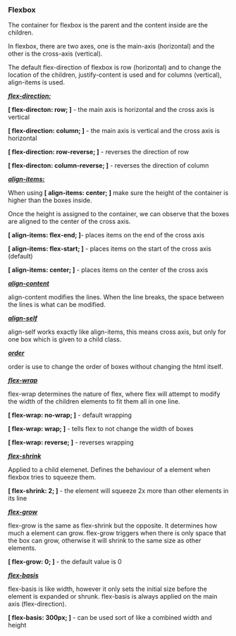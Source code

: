<h3><b>Flexbox</b></h3>

The container for flexbox is the parent and the content inside are the children. 

In flexbox, there are two axes, one is the main-axis (horizontal) and the other is the cross-axis (vertical).

The default flex-direction of flexbox is row (horizontal) and to change the location of the children, 
justify-content is used and for columns (vertical), align-items is used.

<b><i><u>flex-direction:</u></i></b>

<b>[ flex-directon: row; ]</b> - the main axis is horizontal and the cross axis is vertical 

<b>[ flex-direction: column; ]</b> - the main axis is vertical and the cross axis is horizontal

<b>[ flex-direction: row-reverse; ]</b> - reverses the direction of row

<b>[ flex-directon: column-reverse; ]</b> - reverses the direction of column

<b><i><u>align-items:</u></i></b>

When using <b>[ align-items: center; ]</b> make sure the height of the container is higher than the boxes inside.

Once the height is assigned to the container, we can observe that the boxes are aligned to the center of
the cross axis.

<b>[ align-items: flex-end; ]</b>- places items on the end of the cross axis

<b>[ align-items: flex-start; ]</b> - places items on the start of the cross axis (default)

<b>[ align-items: center; ]</b> - places items on the center of the cross axis

<b><i><u> align-content </b></i></u>

align-content modifies the lines. When the line breaks, the space between the lines is what can be modified.

<b><i><u>align-self</u></i></b>

align-self works exactly like align-items, this means cross axis, but only for one box which is given to a child class. 

<b><i><u>order</u></i></b>

order is use to change the order of boxes without changing the html itself. 

<b><i><u>flex-wrap</b></i></u>

flex-wrap determines the nature of flex, where flex will attempt to modify the width of the children elements to fit them all in one line.

<b>[ flex-wrap: no-wrap; ]</b> - default wrapping 

<b>[ flex-wrap: wrap; ]</b> - tells flex to not change the width of boxes

<b>[ flex-wrap: reverse; ]</b> - reverses wrapping

<b><i><u>flex-shrink</b></i></u>

Applied to a child elemenet. Defines the behaviour of a element when flexbox tries to squeeze them. 

<b>[ flex-shrink: 2; ]</b> - the element will squeeze 2x more than other elements in its line

<b><i><u>flex-grow</b></i></u>

flex-grow is the same as flex-shrink but the opposite. It determines how much a element can grow. flex-grow triggers when there is only space that the box can grow, otherwise it will shrink to the same size as other elements.

<b>[ flex-grow: 0; ]</b> - the default value is 0

<b><i><u>flex-basis</b></i></u>

flex-basis is like width, however it only sets the initial size before the element is expanded or shrunk. flex-basis is always applied on the main axis (flex-direction). 

<b>[ flex-basis: 300px; ]</b> - can be used sort of like a combined width and height

